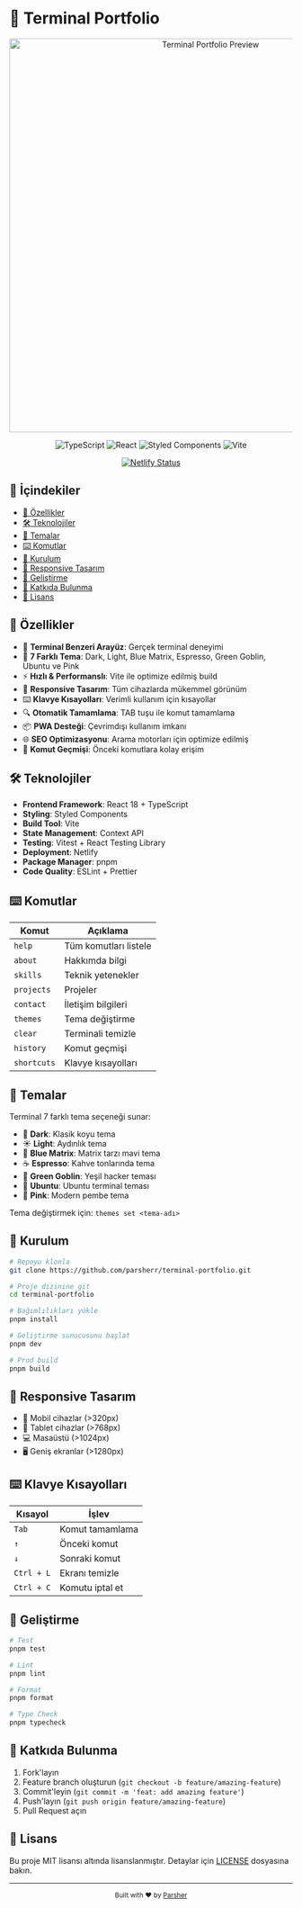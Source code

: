 # 🚀 Terminal Portfolio

<div align="center">
  <img src="public/terminal-preview.gif" alt="Terminal Portfolio Preview" width="700"/>

  ![TypeScript](https://img.shields.io/badge/TypeScript-007ACC?style=for-the-badge&logo=typescript&logoColor=white)
  ![React](https://img.shields.io/badge/React-20232A?style=for-the-badge&logo=react&logoColor=61DAFB)
  ![Styled Components](https://img.shields.io/badge/styled--components-DB7093?style=for-the-badge&logo=styled-components&logoColor=white)
  ![Vite](https://img.shields.io/badge/Vite-646CFF?style=for-the-badge&logo=vite&logoColor=white)
  
  [![Netlify Status](https://api.netlify.com/api/v1/badges/81fdb91d-c06f-46c2-b18d-dfc6f090f281/deploy-status)](https://app.netlify.com/sites/terminal-portfolio/deploys)
</div>

## 📖 İçindekiler

- [🌟 Özellikler](#-özellikler)
- [🛠️ Teknolojiler](#️-teknolojiler)
- [🎨 Temalar](#-temalar)
- [⌨️ Komutlar](#️-komutlar)
- [🚀 Kurulum](#-kurulum)
- [📱 Responsive Tasarım](#-responsive-tasarım)
- [🔧 Geliştirme](#-geliştirme)
- [🤝 Katkıda Bulunma](#-katkıda-bulunma)
- [📄 Lisans](#-lisans)

## 🌟 Özellikler

- 🎯 **Terminal Benzeri Arayüz**: Gerçek terminal deneyimi
- 🎨 **7 Farklı Tema**: Dark, Light, Blue Matrix, Espresso, Green Goblin, Ubuntu ve Pink
- ⚡ **Hızlı & Performanslı**: Vite ile optimize edilmiş build
- 📱 **Responsive Tasarım**: Tüm cihazlarda mükemmel görünüm
- ⌨️ **Klavye Kısayolları**: Verimli kullanım için kısayollar
- 🔍 **Otomatik Tamamlama**: TAB tuşu ile komut tamamlama
- 📦 **PWA Desteği**: Çevrimdışı kullanım imkanı
- 🌐 **SEO Optimizasyonu**: Arama motorları için optimize edilmiş
- 🔄 **Komut Geçmişi**: Önceki komutlara kolay erişim

## 🛠️ Teknolojiler

- **Frontend Framework**: React 18 + TypeScript
- **Styling**: Styled Components
- **Build Tool**: Vite
- **State Management**: Context API
- **Testing**: Vitest + React Testing Library
- **Deployment**: Netlify
- **Package Manager**: pnpm
- **Code Quality**: ESLint + Prettier

## ⌨️ Komutlar

| Komut | Açıklama |
|-------|-----------|
| `help` | Tüm komutları listele |
| `about` | Hakkımda bilgi |
| `skills` | Teknik yetenekler |
| `projects` | Projeler |
| `contact` | İletişim bilgileri |
| `themes` | Tema değiştirme |
| `clear` | Terminali temizle |
| `history` | Komut geçmişi |
| `shortcuts` | Klavye kısayolları |

## 🎨 Temalar

Terminal 7 farklı tema seçeneği sunar:

- 🌙 **Dark**: Klasik koyu tema
- ☀️ **Light**: Aydınlık tema
- 🌊 **Blue Matrix**: Matrix tarzı mavi tema
- ☕ **Espresso**: Kahve tonlarında tema
- 🦹 **Green Goblin**: Yeşil hacker teması
- 🐧 **Ubuntu**: Ubuntu terminal teması
- 🎀 **Pink**: Modern pembe tema

Tema değiştirmek için: `themes set <tema-adı>`

## 🚀 Kurulum

```bash
# Repoyu klonla
git clone https://github.com/parsherr/terminal-portfolio.git

# Proje dizinine git
cd terminal-portfolio

# Bağımlılıkları yükle
pnpm install

# Geliştirme sunucusunu başlat
pnpm dev

# Prod build
pnpm build
```

## 📱 Responsive Tasarım

- 📱 Mobil cihazlar (>320px)
- 📱 Tablet cihazlar (>768px)
- 💻 Masaüstü (>1024px)
- 🖥️ Geniş ekranlar (>1280px)

## ⌨️ Klavye Kısayolları

| Kısayol | İşlev |
|---------|-------|
| `Tab` | Komut tamamlama |
| `↑` | Önceki komut |
| `↓` | Sonraki komut |
| `Ctrl + L` | Ekranı temizle |
| `Ctrl + C` | Komutu iptal et |

## 🔧 Geliştirme

```bash
# Test
pnpm test

# Lint
pnpm lint

# Format
pnpm format

# Type Check
pnpm typecheck
```

## 🤝 Katkıda Bulunma

1. Fork'layın
2. Feature branch oluşturun (`git checkout -b feature/amazing-feature`)
3. Commit'leyin (`git commit -m 'feat: add amazing feature'`)
4. Push'layın (`git push origin feature/amazing-feature`)
5. Pull Request açın

## 📄 Lisans

Bu proje MIT lisansı altında lisanslanmıştır. Detaylar için [LICENSE](LICENSE) dosyasına bakın.

---

<div align="center">
  <sub>Built with ❤️ by <a href="https://github.com/parsherr">Parsher</a></sub>
</div>
